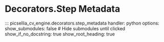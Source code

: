 # Decorators.Step Metadata

::: picsellia_cv_engine.decorators.step_metadata
    handler: python
    options:
        show_submodules: false  # Hide submodules until clicked
        show_if_no_docstring: true
        show_root_heading: true
